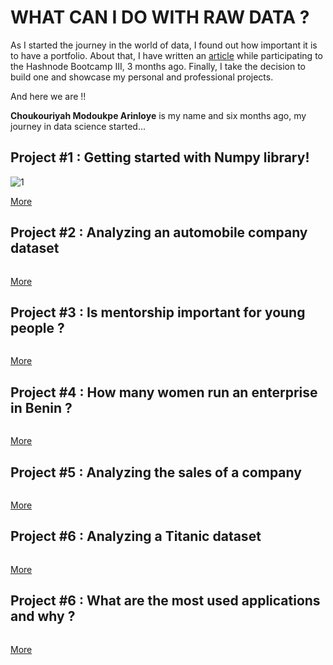 # WHAT CAN I DO WITH RAW DATA ?
As I started the journey in the world of data, I found out how important it is to have a portfolio. About that, I have written an [article](https://acma.hashnode.dev/my-plans-about-creating-a-portfolio-cko63wk580apo94s1dwyl61tp) while participating to the Hashnode Bootcamp III, 3 months ago. Finally, I take the decision to build one and showcase my personal and professional projects.

And here we are !!

**Choukouriyah Modoukpe Arinloye** is my name and six months ago, my journey in data science started... 

## Project #1 : Getting started with Numpy library!

![1](https://user-images.githubusercontent.com/35114647/127143679-493d7aff-4f8f-44df-92f2-f8f4acd8e7c9.png)

[More](https://github.com/ModoukpeA/Numpy_SCA_Projects/)

## Project #2 : Analyzing an automobile company dataset

![]()

[More](https://github.com/ModoukpeA/Pandas_SCA_Projects/)

## Project #3 : Is mentorship important for young people ?

![]()

[More](https://github.com/ModoukpeA/DataScience_Ovation_Consult/blob/main/the_importance_of_mentorship.ipynb)

## Project #4 : How many women run an enterprise in Benin ?

![]()

[More](https://github.com/ModoukpeA/DataScience_Ovation_Consult/blob/main/how_many_women_own_startups.ipynb)

## Project #5 : Analyzing the sales of a company

![]()

[More](https://github.com/ModoukpeA/Company_Sales_EDA)

## Project #6 : Analyzing a Titanic dataset

![]()

[More](https://github.com/ModoukpeA/Titanic-)

## Project #6 : What are the most used applications and why ?

![]()

[More](https://github.com/ModoukpeA/Common_Apps) 
